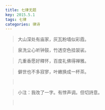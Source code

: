 ```yaml
---
title: 七律无题
key: 2015.5.1
tags: 七律
categories: 律诗
---
```


<blockquote class="blockquote-center">大山深处有庙家，灰瓦粉墙似彩霞。
</blockquote>
<blockquote class="blockquote-center">泉洗尘心听钟鼓，竹透空色挂袈裟。
</blockquote>
<blockquote class="blockquote-center">几重香愿好釋怀，百度礼佛得禅雅。
</blockquote>
<blockquote class="blockquote-center">僻世也不多寂寥，叶嫩换成一杯茶。
</blockquote>
<blockquote class="blockquote-center"></br>
</blockquote>
<blockquote class="blockquote-center">小注：我改了一字。有悖声调。但切詩意。
</blockquote>
<blockquote class="blockquote-center"></br>
</blockquote>
